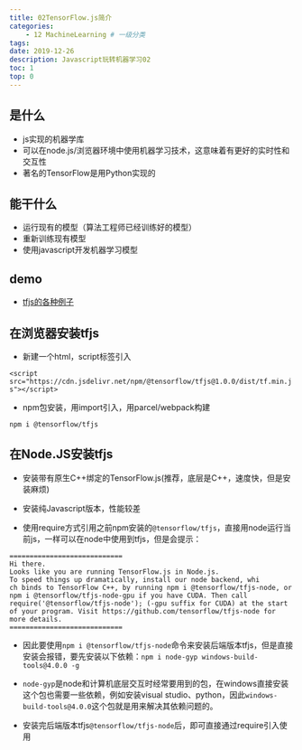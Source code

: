 ```yaml
---
title: 02TensorFlow.js简介
categories:
    - 12 MachineLearning # 一级分类
tags:
date: 2019-12-26
description: Javascript玩转机器学习02
toc: 1
top: 0
---
```


## 是什么
- js实现的机器学库
- 可以在node.js/浏览器环境中使用机器学习技术，这意味着有更好的实时性和交互性
- 著名的TensorFlow是用Python实现的

## 能干什么
- 运行现有的模型（算法工程师已经训练好的模型）
- 重新训练现有模型
- 使用javascript开发机器学习模型

## demo
- [tfjs的各种例子](https://github.com/tensorflow/tfjs-examples)

## 在浏览器安装tfjs
- 新建一个html，script标签引入

`<script src="https://cdn.jsdelivr.net/npm/@tensorflow/tfjs@1.0.0/dist/tf.min.js"></script>`

- npm包安装，用import引入，用parcel/webpack构建

`npm i @tensorflow/tfjs`

## 在Node.JS安装tfjs
- 安装带有原生C++绑定的TensorFlow.js(推荐，底层是C++，速度快，但是安装麻烦)
- 安装纯Javascript版本，性能较差

- 使用require方式引用之前npm安装的`@tensorflow/tfjs`，直接用node运行当前js，一样可以在node中使用到tfjs，但是会提示：

```
============================
Hi there. 
Looks like you are running TensorFlow.js in Node.js. 
To speed things up dramatically, install our node backend, whi
ch binds to TensorFlow C++, by running npm i @tensorflow/tfjs-node, or npm i @tensorflow/tfjs-node-gpu if you have CUDA. Then call require('@tensorflow/tfjs-node'); (-gpu suffix for CUDA) at the start of your program. Visit https://github.com/tensorflow/tfjs-node for more details.
============================
```

- 因此要使用`npm i @tensorflow/tfjs-node`命令来安装后端版本tfjs，但是直接安装会报错，要先安装以下依赖：`npm i node-gyp windows-build-tools@4.0.0 -g`

- `node-gyp`是node和计算机底层交互时经常要用到的包，在windows直接安装这个包也需要一些依赖，例如安装visual studio、python，因此`windows-build-tools@4.0.0`这个包就是用来解决其依赖问题的。

- 安装完后端版本tfjs`@tensorflow/tfjs-node`后，即可直接通过require引入使用
